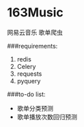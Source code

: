 # 163Music
网易云音乐 歌单爬虫

###requirements:
1. redis
2. Celery
3. requests
4. pyquery

###to-do list:
- 歌单分类预测
- 歌单播放次数回归预测
